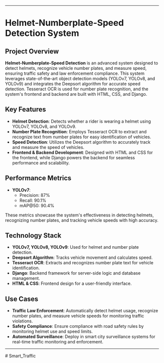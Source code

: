 
---

# **Helmet-Numberplate-Speed Detection System**

## Project Overview

**Helmet-Numberplate-Speed Detection** is an advanced system designed to detect helmets, recognize vehicle number plates, and measure speed, ensuring traffic safety and law enforcement compliance. This system leverages state-of-the-art object detection models (YOLOv7, YOLOv8, and YOLOv9) and integrates the Deepsort algorithm for accurate speed detection. Tesseract OCR is used for number plate recognition, and the system's frontend and backend are built with HTML, CSS, and Django.

## Key Features

- **Helmet Detection**: Detects whether a rider is wearing a helmet using YOLOv7, YOLOv8, and YOLOv9.
- **Number Plate Recognition**: Employs Tesseract OCR to extract and recognize text from number plates for easy identification of vehicles.
- **Speed Detection**: Utilizes the Deepsort algorithm to accurately track and measure the speed of vehicles.
- **Frontend & Backend Development**: Designed with HTML and CSS for the frontend, while Django powers the backend for seamless performance and scalability.

## Performance Metrics

- **YOLOv7**:
  - Precision: 87%
  - Recall: 90.1%
  - mAP@50: 90.4%

These metrics showcase the system's effectiveness in detecting helmets, recognizing number plates, and tracking vehicle speeds with high accuracy.

## Technology Stack

- **YOLOv7, YOLOv8, YOLOv9**: Used for helmet and number plate detection.
- **Deepsort Algorithm**: Tracks vehicle movement and calculates speed.
- **Tesseract OCR**: Extracts and recognizes number plate text for vehicle identification.
- **Django**: Backend framework for server-side logic and database management.
- **HTML & CSS**: Frontend design for a user-friendly interface.

## Use Cases

- **Traffic Law Enforcement**: Automatically detect helmet usage, recognize number plates, and measure vehicle speeds for monitoring traffic violations.
- **Safety Compliance**: Ensure compliance with road safety rules by monitoring helmet use and speed limits.
- **Automated Surveillance**: Deploy in smart city surveillance systems for real-time traffic monitoring and enforcement.

---

#   S m a r t _ T r a f f i c  
 